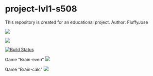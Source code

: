 # project-lvl1-s508
This repository is created for an educational project. 
Author: FluffyJose

<a href="https://codeclimate.com/github/FluffyJose/project-lvl1-s508/maintainability"><img src="https://api.codeclimate.com/v1/badges/3a3a2c6994d6883b9f5a/maintainability" /></a>

<a href="https://codeclimate.com/github/FluffyJose/project-lvl1-s508/test_coverage"><img src="https://api.codeclimate.com/v1/badges/3a3a2c6994d6883b9f5a/test_coverage" /></a>

[![Build Status](https://travis-ci.org/FluffyJose/project-lvl1-s508.svg?branch=master)](https://travis-ci.org/FluffyJose/project-lvl1-s508)

Game "Brain-even"
<a href="https://asciinema.org/a/uPoW7qkSNII4kxSDAfKUIXzyD" target="_blank"><img src="https://asciinema.org/a/uPoW7qkSNII4kxSDAfKUIXzyD.svg" /></a>

Game "Brain-calc"
<a href="https://asciinema.org/a/nFRkk4d5rMBOiT3KJUIOGem5T" target="_blank"><img src="https://asciinema.org/a/nFRkk4d5rMBOiT3KJUIOGem5T.svg" /></a>